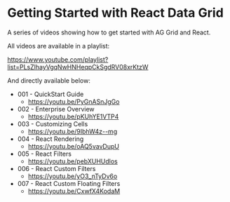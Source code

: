 # Getting Started with React Data Grid

A series of videos showing how to get started with AG Grid and React.

All videos are available in a playlist:

https://www.youtube.com/playlist?list=PLsZlhayVgqNwHNHeqpCkSgdRV08xrKtzW

And directly available below:

- 001 - QuickStart Guide
    - https://youtu.be/PyGnASnJgGo    
- 002 - Enterprise Overview
    - https://youtu.be/pKUhYE1VTP4
- 003 - Customizing Cells
    - https://youtu.be/9IbhW4z--mg
- 004 - React Rendering
    - https://youtu.be/oAQ5vavDupU
- 005 - React Filters
    - https://youtu.be/pebXUHUdlos
- 006 - React Custom Filters
    - https://youtu.be/yO3_nTyDv6o
- 007 - React Custom Floating Filters
    - https://youtu.be/CxwfX4KodaM    